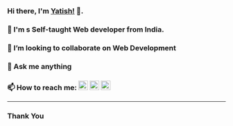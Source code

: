 ### Hi there, I'm [Yatish!](https://suwalka.github.io/yatish/) 👋.
### 🔭 I'm s Self-taught Web developer from India.
### 👯 I’m looking to collaborate on Web Development
### 💬 Ask me anything
### 📫 How to reach me: [<img src="https://cdn.jsdelivr.net/npm/simple-icons@v3/icons/linkedin.svg" width="22px" >](https://www.linkedin.com/in/yatish-1/) [<img src="https://cdn.jsdelivr.net/npm/simple-icons@v3/icons/twitter.svg" width="22px" >](https://twitter.com/yatish_suwalka) [<img src="https://cdn.jsdelivr.net/npm/simple-icons@v3/icons/gmail.svg" width="22px" >](mailto:yatishsuwalkays@gmail.com)
***********************************

### Thank You
